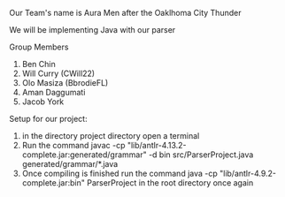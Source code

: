 Our Team's name is Aura Men after the Oaklhoma City Thunder

We will be implementing Java with our parser

Group Members
1. Ben Chin
2. Will Curry (CWill22)
3. Olo Masiza (BbrodieFL)
4. Aman Daggumati
5. Jacob York

Setup for our project:
1) in the directory project directory open a terminal
2) Run the command javac -cp "lib/antlr-4.13.2-complete.jar:generated/grammar" -d bin src/ParserProject.java generated/grammar/*.java
3) Once compiling is finished run the command java -cp "lib/antlr-4.9.2-complete.jar:bin" ParserProject in the root directory once again
 



